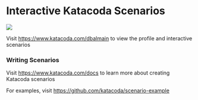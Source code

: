 # Interactive Katacoda Scenarios

[![](http://shields.katacoda.com/katacoda/dbalmain/count.svg)](https://www.katacoda.com/dbalmain "Get your profile on Katacoda.com")

Visit https://www.katacoda.com/dbalmain to view the profile and interactive scenarios

### Writing Scenarios
Visit https://www.katacoda.com/docs to learn more about creating Katacoda scenarios

For examples, visit https://github.com/katacoda/scenario-example
